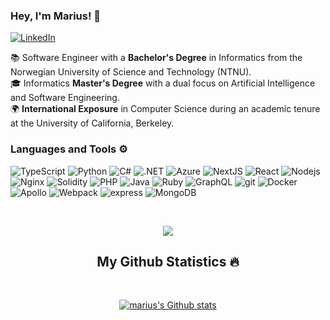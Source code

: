 ### Hey, I'm Marius! 👋

[![LinkedIn](https://img.shields.io/badge/linkedin-%230077B5.svg?style=for-the-badge&logo=linkedin&logoColor=white)](https://www.linkedin.com/in/mariuslerstein/)

📚 Software Engineer with a **Bachelor's Degree** in Informatics from the Norwegian University of Science and Technology (NTNU).  
🎓 Informatics **Master's Degree** with a dual focus on Artificial Intelligence and Software Engineering.  
🌍 **International Exposure** in Computer Science during an academic tenure at the University of California, Berkeley.  

<h3>Languages and Tools ⚙️</h3>
<p>
  <img alt="TypeScript" src="https://img.shields.io/badge/-TypeScript-007ACC?style=for-the-badge&logo=typescript&logoColor=white" />
  <img alt="Python" src="https://img.shields.io/badge/-Python-43853d?style=for-the-badge&logo=python&logoColor=white" />
  <img alt="C#" src="https://img.shields.io/badge/-C%23-F7B93E?style=for-the-badge&logo=Csharp&logoColor=white" />
  <img alt=".NET" src="https://img.shields.io/badge/-.NET-E34F26?style=for-the-badge&logo=.NET&logoColor=white" />
  <img alt="Azure" src="https://img.shields.io/badge/-Azure-2123231?style=for-the-badge&logo=MicrosoftAzure&logoColor=white" />

  <img alt="NextJS" src="https://img.shields.io/badge/Next-black?style=for-the-badge&logo=next.js&logoColor=white" />
  <img alt="React" src="https://img.shields.io/badge/-React-45b8d8?style=for-the-badge&logo=react&logoColor=white" />
  <img alt="Nodejs" src="https://img.shields.io/badge/-Nodejs-43853d?style=for-the-badge&logo=Node.js&logoColor=white" />
  <img alt="Nginx" src="https://img.shields.io/badge/nginx-%23009639.svg?style=for-the-badge&logo=nginx&logoColor=white" />
  
  <img alt="Solidity" src="https://img.shields.io/badge/-Solidity-B32098?style=for-the-badge&logo=solidity&logoColor=white" />
  <img alt="PHP" src="https://img.shields.io/badge/-PHP-787cb5?style=for-the-badge&logo=PHP&logoColor=white" />
  <img alt="Java" src="https://img.shields.io/badge/-Java-46a2f1?style=for-the-badge&logoColor=white" />
  <img alt="Ruby" src="https://img.shields.io/badge/-Ruby-FF1211?style=for-the-badge&logo=ruby&logoColor=white" />
  
  <img alt="GraphQL" src="https://img.shields.io/badge/-GraphQL-E10098?style=for-the-badge&logo=graphql&logoColor=white" />
  <img alt="git" src="https://img.shields.io/badge/-Git-F05032?style=for-the-badge&logo=git&logoColor=white" />
  
  <img alt="Docker" src="https://img.shields.io/badge/-Docker-46a2f1?style=for-the-badge&logo=docker&logoColor=white" />
  <img alt="Apollo" src="https://img.shields.io/badge/-Apollo%20GraphQL-311C87?style=for-the-badge&logo=apollo-graphql&logoColor=white" />
  <img alt="Webpack" src="https://img.shields.io/badge/-Webpack-8DD6F9?style=for-the-badge&logo=webpack&logoColor=white" /> 
  <img alt="express" src="https://img.shields.io/badge/-Express-45b8d8?style=for-the-badge&logo=express&logoColor=white" />
  <img alt="MongoDB" src="https://img.shields.io/badge/-MongoDB-13aa52?style=for-the-badge&logo=mongodb&logoColor=white" />
</p>

<br>
<p align="center">
  <a href="https://github.com/Iamtripathisatyam/github-readme-streak-stats">
    <img src="https://github-readme-stats-sigma-five.vercel.app/api/top-langs/?username=mariuble&theme=dark&hide_border=true&background=22272e&stroke=0000"/>
  </a>
</p>

<h2 align="center">My Github Statistics 🔥</h2>   
<br>
<p align="center">
  <a href="https://github.com/mariuble">
  <img align="center" alt="marius's Github stats"
  src="https://github-readme-stats.vercel.app/api?username=mariuble&show_icons=true&bg_color=00000000"/>
  </a>
</p>
<br>

<!--
Links:
Stats: https://github.com/anuraghazra/github-readme-stats
Badges: https://github.com/Ileriayo/markdown-badges
Streak: https://github-readme-streak-stats.herokuapp.com/demo/
Trophies: https://github.com/ryo-ma/github-profile-trophy
-->
